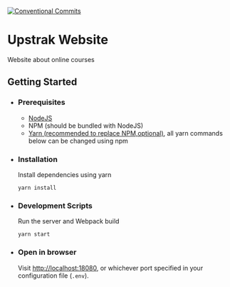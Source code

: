 
[![Conventional Commits](https://img.shields.io/badge/Conventional%20Commits-1.0.0-yellow.svg)](https://conventionalcommits.org)

# Upstrak Website
Website about online courses


## Getting Started
* ### Prerequisites
    * [NodeJS](https://nodejs.org/en/download/) 
    * NPM (should be bundled with NodeJS)
    * [Yarn (recommended to replace NPM,optional)](https://yarnpkg.com), all yarn commands below can be changed using npm
   
* ### Installation
    Install dependencies using yarn
    ```
    yarn install
    ```  
* ### Development Scripts 
    Run the server and Webpack build
    ```
    yarn start
    ```    
* ### Open in browser
    Visit [http://localhost:18080](http://localhost:18080), or whichever port specified in your configuration file (`.env`).
